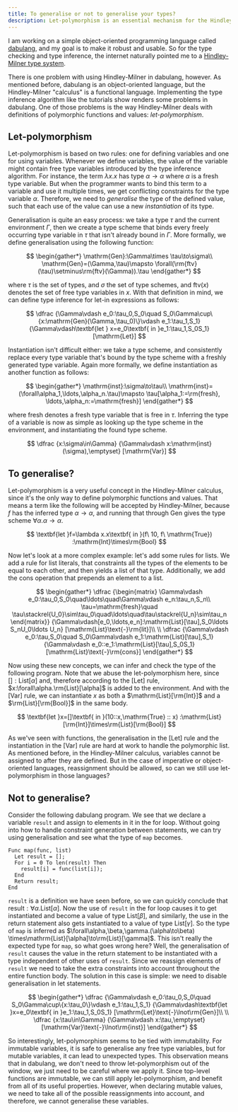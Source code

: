 ```yaml
---
title: To generalise or not to generalise your types?
description: Let-polymorphism is an essential mechanism for the Hindley-Milner calculus, but do we want to apply let-polymorphism to all let bindings in an imperative language?
---
```


I am working on a simple object-oriented programming language
called [dabulang](https://github.com/stickyPiston/dabulang), and my
goal is to make it robust and usable. So for the type checking and type
inference, the internet naturally pointed me to a
[Hindley-Milner type system](https://en.wikipedia.org/wiki/Hindley%E2%80%93Milner_type_system).

There is one problem with using Hindley-Milner in dabulang, however.
As mentioned before, dabulang is an object-oriented language, but the
Hindley-Milner "calculus" is a functional language. Implementing the
type inference algorithm like the tutorials show renders some problems in dabulang.
One of those problems is the way Hindley-Milner deals with definitions of
polymorphic functions and values: _let-polymorphism_.

## Let-polymorphism

Let-polymorphism is based on two rules: one for defining variables and one for
using variables. Whenever we define variables, the value of the variable might
contain free type variables introduced by the type inference algorithm.
For instance, the term $\lambda x.x$ has type $\alpha\to\alpha$ where $\alpha$
is a fresh type variable. But when the programmer wants to bind this term to a
variable and use it multiple times, we get conflicting constraints for the type
variable $\alpha$. Therefore, we need to _generalise_ the type of the defined value,
such that each use of the value can use a new _instantiation_ of its type.

Generalisation is quite an easy process: we take a type $\tau$ and the current
environment $\Gamma$, then we create a type scheme that binds every freely
occurring type variable in $\tau$ that isn't already bound in $\Gamma$. More
formally, we define generalisation using the following function:

$$
\begin{gather*}
\mathrm{Gen}:\Gamma\times \tau\to\sigma\\
\mathrm{Gen}=(\Gamma,\tau)\mapsto \forall(\rm{ftv}(\tau)\setminus\rm{ftv}(\Gamma)).\tau
\end{gather*}
$$

where $\tau$ is the set of types, and $\sigma$ the set of type schemes, and
$\mathrm{ftv}(x)$ denotes the set of free type variables in $x$. With that
definition in mind, we can define type inference for let-in expressions as follows:

$$
\dfrac
  {\Gamma\vdash e_0:\tau_0,S_0\quad
    S_0\Gamma\cup\{x:\mathrm{Gen}(\Gamma,\tau_0)\}\vdash e_1:\tau_1,S_1}
  {\Gamma\vdash\textbf{let } x=e_0\textbf{ in }e_1:\tau_1,S_0S_1}
  [\mathrm{Let}]
$$

Instantiation isn't difficult either: we take a type scheme, and consistently replace
every type variable that's bound by the type scheme with a freshly generated
type variable. Again more formally, we define instantiation as another function
as follows:

$$
\begin{gather*}
\mathrm{inst}:\sigma\to\tau\\
\mathrm{inst}=(\forall\alpha_1,\ldots,\alpha_n.\tau)\mapsto \tau[\alpha_1:=\rm{fresh},
\ldots,\alpha_n:=\mathrm{fresh}]
\end{gather*}
$$

where $\mathrm{fresh}$ denotes a fresh type variable that is free in $\tau$. Inferring
the type of a variable is now as simple as looking up the type scheme in the
environment, and instantiating the found type scheme.

$$
\dfrac
  {x:\sigma\in\Gamma}
  {\Gamma\vdash x:\mathrm{inst}(\sigma),\emptyset}
  [\mathrm{Var}]
$$

## To generalise?

Let-polymorphism is a very useful concept in the Hindley-Milner calculus,
since it's the only way to define polymorphic functions and values. That means a
term like the following will be accepted by Hindley-Milner, because $f$ has the
inferred type $\alpha\to\alpha$, and running that through $\mathrm{Gen}$ gives the
type scheme $\forall\alpha.\alpha\to\alpha$.

$$
\textbf{let }f=\lambda x.x\textbf{ in }(f\ 10, f\ \mathrm{True})
:\mathrm{Int}\times\rm{Bool}
$$

Now let's look at a more complex example: let's add some rules for lists.
We add a rule for list literals, that
constraints all the types of the elements to be equal to each other, and then
yields a list of that type. Additionally, we add the cons operation that prepends
an element to a list.

$$
\begin{gather*}
\dfrac
  {\begin{matrix}
    \Gamma\vdash e_0:\tau_0,S_0\quad\ldots\quad\Gamma\vdash e_n:\tau_n,S_n\\
    \tau=\mathrm{fresh}\quad
    \tau\stackrel{U_0}\sim\tau_0\quad\ldots\quad\tau\stackrel{U_n}\sim\tau_n
  \end{matrix}}
  {\Gamma\vdash[e_0,\ldots,e_n]:\mathrm{List}[\tau],S_0\ldots S_nU_0\ldots U_n}
  [\mathrm{List}\text{-}\rm{lit}]\\
\\
\dfrac
  {\Gamma\vdash e_0:\tau,S_0\quad S_0\Gamma\vdash e_1:\mathrm{List}[\tau],S_1}
  {\Gamma\vdash e_0::e_1:\mathrm{List}[\tau],S_0S_1}
  [\mathrm{List}\text{-}\rm{cons}]
\end{gather*}
$$

Now using these new concepts, we can infer and check the type of the following
program. Note that we abuse the let-polymorphism here, since $[]:\mathrm{List}[\alpha]$
and, therefore according to the $[\mathrm{Let}]$ rule, $x:\forall\alpha.\rm{List}[\alpha]$
is added to the environment. And with the $[\mathrm{Var}]$ rule, we can
instantiate $x$ as both a $\mathrm{List}[\rm{Int}]$ and a $\rm{List}[\rm{Bool}]$
in the same body.

$$
\textbf{let }x=[]\textbf{ in }(10::x,\mathrm{True} :: x)
:\mathrm{List}[\rm{Int}]\times\rm{List}[\rm{Bool}]
$$

As we've seen with functions, the generalisation in the $[\mathrm{Let}]$ rule and
the instantiation in the $[\mathrm{Var}]$ rule are hard at work to handle the
polymorphic list. As mentioned before, in the Hindley-Milner calculus,
variables cannot be assigned to after they are defined. But in the case of
imperative or object-oriented languages, reassignment should be allowed,
so can we still use let-polymorphism in those languages?

## Not to generalise?

Consider the following dabulang program. We see that we declare a variable `result`
and assign to elements in it in the for loop. Without going into how to handle
constraint generation between statements, we can try using generalisation and see
what the type of `map` becomes.

```vba
Func map(func, list)
  Let result = [];
  For i = 0 To len(result) Then
    result[i] = func(list[i]);
  End
  Return result;
End
```

`result` is a definition we have seen before, so we can quickly conclude that
$\text{result}:\forall\alpha.\mathrm{List}[\alpha]$. Now the use of `result` in the
for loop causes it to get instantiated and become a value of type
$\mathrm{List}[\beta]$, and similarly, the use in the return statement also
gets instantiated to a value of type $\mathrm{List}[\gamma]$. So the type of `map`
is inferred as $\forall\alpha,\beta,\gamma.(\alpha\to\beta)
\times\mathrm{List}[\alpha]\to\rm{List}[\gamma]$.
This isn't really the expected type for `map`, so what goes wrong here? Well, the
generalisation of `result` causes the value in the return statement to be instantiated
with a type independent of other uses of `result`. Since we reassign
elements of `result` we need to take the extra constraints into account
throughout the entire function body. The solution in this case is simple:
we need to disable generalisation in let statements.

$$
\begin{gather*}
\dfrac
  {\Gamma\vdash e_0:\tau_0,S_0\quad S_0\Gamma\cup\{x:\tau_0\}\vdash e_1:\tau_1,S_1}
  {\Gamma\vdash\textbf{let }x=e_0\textbf{ in }e_1:\tau_1,S_0S_1}
  [\mathrm{Let}\text{-}\lnot\rm{Gen}]\\
\\
\dfrac
  {x:\tau\in\Gamma}
  {\Gamma\vdash x:\tau,\emptyset}
  [\mathrm{Var}\text{-}\lnot\rm{inst}]
\end{gather*}
$$

So interestingly, let-polymorphism seems to be tied with immutability. For
immutable variables, it is safe to generalise any free type variables, but for
mutable variables, it can lead to unexpected types. This observation means that
in dabulang, we don't need to throw let-polymorphism out of the window, we just
need to be careful where we apply it. Since top-level functions are immutable, we
can still apply let-polymorphism, and benefit from all of its useful properties.
However, when declaring mutable values, we need to take all of the possible
reassignments into account, and therefore, we cannot generalise these variables.
